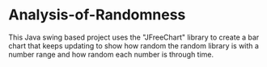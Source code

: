 # Analysis-of-Randomness
This Java swing based project uses the "JFreeChart" library to create a bar chart that keeps updating to show how random the random library is with a number range and how random each number is through time.
